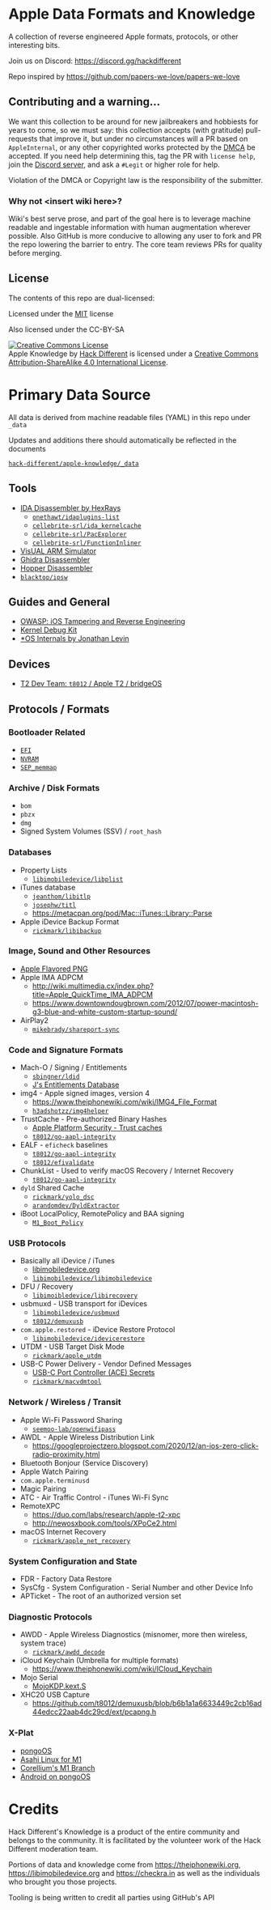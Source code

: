 # Apple Data Formats and Knowledge

A collection of reverse engineered Apple formats, protocols, or other interesting bits.

Join us on Discord: <https://discord.gg/hackdifferent>

Repo inspired by <https://github.com/papers-we-love/papers-we-love>

## Contributing and a warning...

We want this collection to be around for new jailbreakers and hobbiests for years to come, so we must say: this 
collection accepts (with gratitude) pull-requests that improve it, but under no circumstances 
will a PR based on `AppleInternal`, or any other copyrighted works protected by the 
[DMCA](https://en.wikipedia.org/wiki/Digital_Millennium_Copyright_Act) be accepted.  If 
you need help determining this, tag the PR with `license help`, join the 
[Discord server](https://discord.gg/hackdifferent), and ask a `#Legit` or higher role for help.

Violation of the DMCA or Copyright law is the responsibility of the submitter.

### Why not \<insert wiki here\>?

Wiki's best serve prose, and part of the goal here is to leverage machine readable and ingestable information with
human augmentation wherever possible.  Also GitHub is more conducive to allowing any user to fork and PR the repo lowering
the barrier to entry.  The core team reviews PRs for quality before merging.

## License

The contents of this repo are dual-licensed:

Licensed under the [MIT](https://opensource.org/licenses/MIT) license

Also licensed under the CC-BY-SA

<a rel="license" href="http://creativecommons.org/licenses/by-sa/4.0/"><img alt="Creative Commons License" style="border-width:0" src="https://i.creativecommons.org/l/by-sa/4.0/88x31.png" /></a><br /><span xmlns:dct="http://purl.org/dc/terms/" property="dct:title">Apple Knowledge</span> by <a xmlns:cc="http://creativecommons.org/ns#" href="https://github.com/hack-different/apple-knowledge" property="cc:attributionName" rel="cc:attributionURL">Hack Different</a> is licensed under a <a rel="license" href="http://creativecommons.org/licenses/by-sa/4.0/">Creative Commons Attribution-ShareAlike 4.0 International License</a>.

# Primary Data Source

All data is derived from machine readable files (YAML) in this repo under `_data`

Updates and additions there should automatically be reflected in the documents

[`hack-different/apple-knowledge/_data`](https://github.com/hack-different/apple-knowledge/tree/main/_data)

## Tools

* [IDA Disassembler by HexRays](https://hex-rays.com/ida-pro/)
  * [`onethawt/idaplugins-list`](https://github.com/onethawt/idaplugins-list)
  * [`cellebrite-srl/ida_kernelcache`](https://github.com/cellebrite-srl/ida_kernelcache)
  * [`cellebrite-srl/PacExplorer`](https://github.com/cellebrite-srl/PacXplorer)
  * [`cellebrite-srl/FunctionInliner`](https://github.com/cellebrite-srl/FunctionInliner)
* [VisUAL ARM Simulator](https://salmanarif.bitbucket.io/visual/index.html)
* [Ghidra Disassembler](https://ghidra-sre.org)
* [Hopper Disassembler](https://www.hopperapp.com)
* [`blacktop/ipsw`](https://github.com/blacktop/ipsw)

## Guides and General

* [OWASP: iOS Tampering and Reverse Engineering](https://github.com/OWASP/owasp-mstg/blob/master/Document/0x06c-Reverse-Engineering-and-Tampering.md)
* [Kernel Debug Kit](docs/kdk)
* [*OS Internals by Jonathan Levin](https://newosxbook.com/index.php)

## Devices

* [T2 Dev Team: `t8012` / Apple T2 / bridgeOS](https://t8012.dev)

## Protocols / Formats

### Bootloader Related

* [`EFI`](docs/efi)
* [`NVRAM`](docs/nvram)
* [`SEP_memmap`](docs/SEP_memmap)

### Archive / Disk Formats

* `bom`
* `pbzx`
* `dmg`
* Signed System Volumes (SSV) / `root_hash`

### Databases

* Property Lists
  * [`libimobiledevice/libplist`](https://github.com/libimobiledevice/libplist)
* iTunes database
  * [`jeanthom/libitlp`](https://github.com/jeanthom/libitlp)
  * [`josephw/titl`](https://github.com/josephw/titl)
  * <https://metacpan.org/pod/Mac::iTunes::Library::Parse>
* Apple iDevice Backup Format
  * [`rickmark/libibackup`](https://github.com/rickmark/libibackup)

### Image, Sound and Other Resources

* [Apple Flavored PNG](docs/png)
* Apple IMA ADPCM
  * <http://wiki.multimedia.cx/index.php?title=Apple_QuickTime_IMA_ADPCM>
  * <https://www.downtowndougbrown.com/2012/07/power-macintosh-g3-blue-and-white-custom-startup-sound/>
* AirPlay2
  * [`mikebrady/shareport-sync`](https://github.com/mikebrady/shairport-sync)

### Code and Signature Formats

* Mach-O / Signing / Entitlements
  * [`sbingner/ldid`](https://github.com/sbingner/ldid)
  * [J's Entitlements Database](http://newosxbook.com/ent.jl)
* img4 - Apple signed images, version 4
  * <https://www.theiphonewiki.com/wiki/IMG4_File_Format>
  * [`h3adshotzz/img4helper`](https://github.com/h3adshotzz/img4helper)
* TrustCache - Pre-authorized Binary Hashes
  * [Apple Platform Security - Trust caches](https://support.apple.com/guide/security/trust-caches-sec7d38fbf97/web)
  * [`t8012/go-aapl-integrity`](https://github.com/t8012/go-aapl-integrity)
* EALF - `eficheck` baselines
  * [`t8012/go-aapl-integrity`](https://github.com/t8012/go-aapl-integrity)
  * [`t8012/efivalidate`](https://github.com/t8012/efivalidate)
* ChunkList - Used to verify macOS Recovery / Internet Recovery
  * [`t8012/go-aapl-integrity`](https://github.com/t8012/go-aapl-integrity)
* `dyld` Shared Cache
  * [`rickmark/yolo_dsc`](https://github.com/rickmark/yolo_dsc)
  * [`arandomdev/DyldExtractor`](https://github.com/arandomdev/DyldExtractor)
* iBoot LocalPolicy, RemotePolicy and BAA signing
  * [`M1_Boot_Policy`](docs/M1_Boot_Policy)


### USB Protocols

* Basically all iDevice / iTunes
  * [libimobiledevice.org](https://libimobiledevice.org)
  * [`libimobiledevice/libimobiledevice`](https://github.com/libimobiledevice/libimobiledevice)
* DFU / Recovery
  * [`libimoibledevice/libirecovery`](https://github.com/libimobiledevice/libirecovery)
* usbmuxd - USB transport for iDevices
  * [`libimobiledevice/usbmuxd`](https://github.com/libimobiledevice/usbmuxd)
  * [`t8012/demuxusb`](https://github.com/t8012/demuxusb)
* `com.apple.restored` - iDevice Restore Protocol
  * [`libimobiledevice/idevicerestore`](https://github.com/libimobiledevice/idevicerestore)
* UTDM - USB Target Disk Mode
  * [`rickmark/apple_utdm`](https://github.com/rickmark/apple_utdm)
* USB-C Power Delivery - Vendor Defined Messages
  * [USB-C Port Controller (ACE) Secrets](https://blog.t8012.dev/ace-part-1/)
  * [`rickmark/macvdmtool`](https://github.com/rickmark/macvdmtool)

### Network / Wireless / Transit

* Apple Wi-Fi Password Sharing
  * [`seemoo-lab/openwifipass`](https://github.com/seemoo-lab/openwifipass)
* AWDL - Apple Wireless Distribution Link
  * <https://googleprojectzero.blogspot.com/2020/12/an-ios-zero-click-radio-proximity.html>
* Bluetooth Bonjour (Service Discovery)
* Apple Watch Pairing
* `com.apple.terminusd`
* Magic Pairing
* ATC - Air Traffic Control - iTunes Wi-Fi Sync
* RemoteXPC
  * <https://duo.com/labs/research/apple-t2-xpc>
  * <http://newosxbook.com/tools/XPoCe2.html>
* macOS Internet Recovery
  * [`rickmark/apple_net_recovery`](https://github.com/rickmark/apple_net_recovery)

### System Configuration and State

* FDR - Factory Data Restore
* SysCfg - System Configuration - Serial Number and other Device Info
* APTicket - The root of an authorized version set

### Diagnostic Protocols

* AWDD - Apple Wireless Diagnostics (misnomer, more then wireless, system trace)
  * [`rickmark/awdd_decode`](https://github.com/rickmark/awdd_decode)
* iCloud Keychain (Umbrella for multiple formats)
  * <https://www.theiphonewiki.com/wiki/ICloud_Keychain>
* Mojo Serial
  * [MojoKDP.kext.S](https://github.com/rickmark/mojo_thor/blob/master/MojoKDP/mojo.kext.S)
* XHC20 USB Capture
  * <https://github.com/t8012/demuxusb/blob/b6b1a1a6633449c2cb16ad44edcc22aab4dc29cd/ext/pcapng.h>

### X-Plat

* [pongoOS](https://github.com/checkra1n/pongoOS)
* [Asahi Linux for M1](https://asahilinux.org)
* [Corellium's M1 Branch](https://github.com/corellium/linux-m1)
* [Android on pongoOS](https://github.com/corellium/projectsandcastle)

# Credits

Hack Different's Knowledge is a product of the entire community and belongs to the community.  It is
facilitated by the volunteer work of the Hack Different moderation team.

Portions of data and knowledge come from <https://theiphonewiki.org>, <https://libimobiledevice.org> and 
<https://checkra.in> as well as the individuals who brought you those projects.

Tooling is being written to credit all parties using GitHub's API